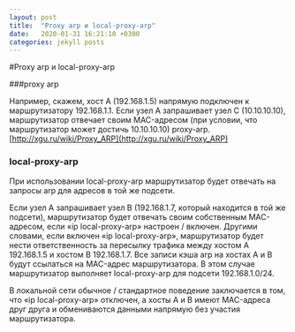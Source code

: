 ```yaml
---
layout: post
title:  "Proxy arp и local-proxy-arp"
date:   2020-01-31 16:21:10 +0300
categories: jekyll posts
---
```



#Proxy arp и local-proxy-arp

###proxy arp

Например, скажем, хост A (192.168.1.5) напрямую подключен к маршрутизатору 192.168.1.1. Если узел A запрашивает узел C (10.10.10.10), маршрутизатор отвечает своим MAC-адресом (при условии, что маршрутизатор может достичь 10.10.10.10) proxy-arp.
[http://xgu.ru/wiki/Proxy_ARP](http://xgu.ru/wiki/Proxy_ARP)

### local-proxy-arp
При использовании local-proxy-arp маршрутизатор будет отвечать на запросы arp для адресов в той же подсети.

Если узел A запрашивает узел B (192.168.1.7, который находится в той же подсети), маршрутизатор будет отвечать своим собственным MAC-адресом, если «ip local-proxy-arp» настроен / включен. Другими словами, если включен «ip local-proxy-arp», маршрутизатор будет нести ответственность за пересылку трафика между хостом A 192.168.1.5 и хостом B 192.168.1.7. Все записи кэша arp на хостах A и B будут ссылаться на MAC-адрес маршрутизатора. В этом случае маршрутизатор выполняет local-proxy-arp для подсети 192.168.1.0/24.

В локальной сети обычное / стандартное поведение заключается в том, что «ip local-proxy-arp» отключен, а хосты A и B имеют MAC-адреса друг друга и обмениваются данными напрямую без участия маршрутизатора.

